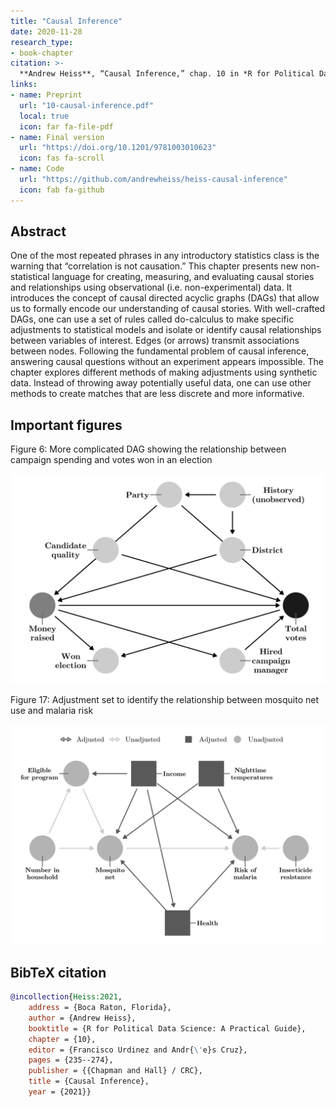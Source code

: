 ```yaml
---
title: "Causal Inference"
date: 2020-11-28
research_type: 
- book-chapter
citation: >-
  **Andrew Heiss**, “Causal Inference,” chap. 10 in *R for Political Data Science: A Practical Guide*, ed. Francisco Urdinez and Andrés Cruz (Boca Raton, Florida: Chapman and Hall / CRC, 2021), 235–274, doi: [`10.1201/9781003010623`](https://doi.org/10.1201/9781003010623).
links:
- name: Preprint
  url: "10-causal-inference.pdf"
  local: true
  icon: far fa-file-pdf
- name: Final version
  url: "https://doi.org/10.1201/9781003010623"
  icon: fas fa-scroll
- name: Code
  url: "https://github.com/andrewheiss/heiss-causal-inference"
  icon: fab fa-github
---
```


## Abstract

One of the most repeated phrases in any introductory statistics class is the warning that “correlation is not causation.” This chapter presents new non-statistical language for creating, measuring, and evaluating causal stories and relationships using observational (i.e. non-experimental) data. It introduces the concept of causal directed acyclic graphs (DAGs) that allow us to formally encode our understanding of causal stories. With well-crafted DAGs, one can use a set of rules called do-calculus to make specific adjustments to statistical models and isolate or identify causal relationships between variables of interest. Edges (or arrows) transmit associations between nodes. Following the fundamental problem of causal inference, answering causal questions without an experiment appears impossible. The chapter explores different methods of making adjustments using synthetic data. Instead of throwing away potentially useful data, one can use other methods to create matches that are less discrete and more informative.


## Important figures

Figure 6: More complicated DAG showing the relationship between campaign spending and votes won in an election

![Figure 6: More complicated DAG showing the relationship between campaign spending and votes won in an election](money-votes-complex.png)

Figure 17: Adjustment set to identify the relationship between mosquito net use and malaria risk

![Figure 17: Adjustment set to identify the relationship between mosquito net use and malaria risk](mosquito-dag-adjusted.png)


## BibTeX citation

```bibtex
@incollection{Heiss:2021,
    address = {Boca Raton, Florida},
    author = {Andrew Heiss},
    booktitle = {R for Political Data Science: A Practical Guide},
    chapter = {10},
    editor = {Francisco Urdinez and Andr{\'e}s Cruz},
    pages = {235--274},
    publisher = {{Chapman and Hall} / CRC},
    title = {Causal Inference},
    year = {2021}}
```
